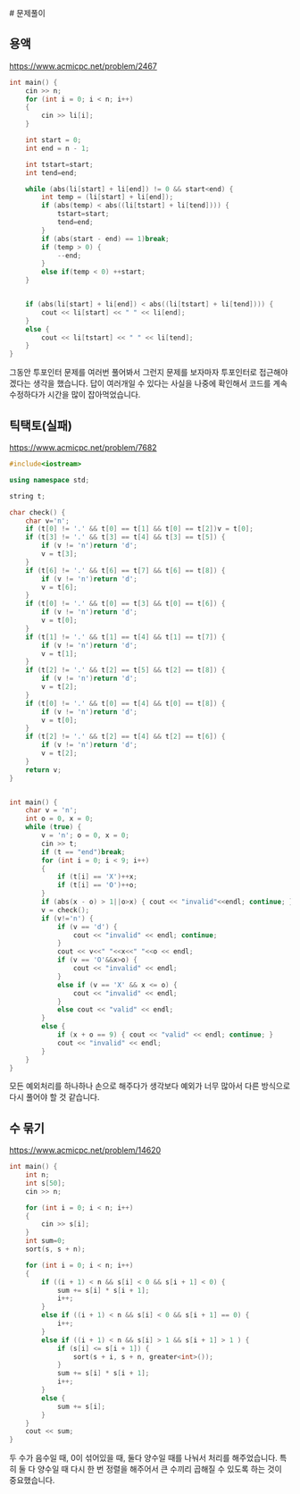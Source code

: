 ﻿
﻿# 문제풀이
## 용액

https://www.acmicpc.net/problem/2467

```c++
int main() {
	cin >> n;
	for (int i = 0; i < n; i++)
	{
		cin >> li[i];
	}

	int start = 0;
	int end = n - 1;

	int tstart=start;
	int tend=end;

	while (abs(li[start] + li[end]) != 0 && start<end) {
		int temp = (li[start] + li[end]);
		if (abs(temp) < abs((li[tstart] + li[tend]))) {
			tstart=start;
			tend=end;
		}
		if (abs(start - end) == 1)break;
		if (temp > 0) {
			--end;
		}
		else if(temp < 0) ++start;
	}


	if (abs(li[start] + li[end]) < abs((li[tstart] + li[tend]))) {
		cout << li[start] << " " << li[end];
	}
	else {
		cout << li[tstart] << " " << li[tend];
	}
}
 ```
그동안 투포인터 문제를 여러번 풀어봐서 그런지 문제를 보자마자 투포인터로 접근해야 겠다는 생각을 했습니다. 답이 여러개일 수 있다는 사실을 나중에 확인해서 코드를 계속 수정하다가 시간을 많이 잡아먹었습니다.


##  틱택토(실패)
https://www.acmicpc.net/problem/7682
```c++
#include<iostream>

using namespace std;

string t;

char check() {
	char v='n';
	if (t[0] != '.' && t[0] == t[1] && t[0] == t[2])v = t[0];
	if (t[3] != '.' && t[3] == t[4] && t[3] == t[5]) {
		if (v != 'n')return 'd';
		v = t[3];
	}
	if (t[6] != '.' && t[6] == t[7] && t[6] == t[8]) {
		if (v != 'n')return 'd';
		v = t[6];
	}
	if (t[0] != '.' && t[0] == t[3] && t[0] == t[6]) {
		if (v != 'n')return 'd';
		v = t[0];
	}
	if (t[1] != '.' && t[1] == t[4] && t[1] == t[7]) {
		if (v != 'n')return 'd';
		v = t[1];
	}
	if (t[2] != '.' && t[2] == t[5] && t[2] == t[8]) {
		if (v != 'n')return 'd';
		v = t[2];
	}
	if (t[0] != '.' && t[0] == t[4] && t[0] == t[8]) {
		if (v != 'n')return 'd';
		v = t[0];
	}
	if (t[2] != '.' && t[2] == t[4] && t[2] == t[6]) {
		if (v != 'n')return 'd';
		v = t[2];
	}
	return v;
}


int main() {
	char v = 'n';
	int o = 0, x = 0;
	while (true) {
		v = 'n'; o = 0, x = 0;
		cin >> t;
		if (t == "end")break;
		for (int i = 0; i < 9; i++)
		{
			if (t[i] == 'X')++x;
			if (t[i] == 'O')++o;
		}
		if (abs(x - o) > 1||o>x) { cout << "invalid"<<endl; continue; }
		v = check();
		if (v!='n') {
			if (v == 'd') {
				cout << "invalid" << endl; continue;
			}
			cout << v<<" "<<x<<" "<<o << endl;
			if (v == 'O'&&x>o) {
				cout << "invalid" << endl;
			}
			else if (v == 'X' && x <= o) {
				cout << "invalid" << endl;
			}
			else cout << "valid" << endl;
		}
		else {
			if (x + o == 9) { cout << "valid" << endl; continue; }
			cout << "invalid" << endl;
		}
	}
}
```
모든 예외처리를 하나하나 손으로 해주다가 생각보다 예외가 너무 많아서 다른 방식으로 다시 풀어야 할 것 같습니다.
## 수 묶기

https://www.acmicpc.net/problem/14620
```c++
int main() {
	int n;
	int s[50];
	cin >> n;

	for (int i = 0; i < n; i++)
	{
		cin >> s[i];
	}
	int sum=0;
	sort(s, s + n);

	for (int i = 0; i < n; i++)
	{
		if ((i + 1) < n && s[i] < 0 && s[i + 1] < 0) {
			sum += s[i] * s[i + 1];
			i++;
		}
		else if ((i + 1) < n && s[i] < 0 && s[i + 1] == 0) {
			i++;
		}
		else if ((i + 1) < n && s[i] > 1 && s[i + 1] > 1 ) {
			if (s[i] <= s[i + 1]) {
				sort(s + i, s + n, greater<int>());
			}
			sum += s[i] * s[i + 1];
			i++;
		}
		else {
			sum += s[i];
		}	
	}
	cout << sum;
}
```
두 수가 음수일 때, 0이 섞어있을 때, 둘다 양수일 때를 나눠서 처리를 해주었습니다. 특히 둘 다 양수일 때 다시 한 번 정렬을 해주어서 큰 수끼리 곱해질 수 있도록 하는 것이 중요했습니다.

